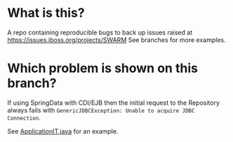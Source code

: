# What is this?
A repo containing reproducible bugs to back up issues raised at https://issues.jboss.org/projects/SWARM
See branches for more examples.

# Which problem is shown on this branch?

If using SpringData with CDI/EJB then the initial request to the Repository always fails with `GenericJDBCException: Unable to acquire JDBC Connection`.

See [ApplicationIT.java](/maxant/swarm-problems/blob/problem/spring-data-initial-request/src/test/java/ch/maxant/demo/swarmproblems/ApplicationIT.java) for an example.

